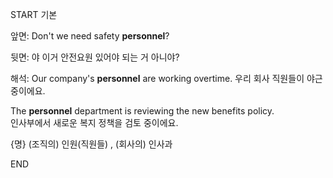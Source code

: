 START
기본

앞면:
Don't we need safety **personnel**?

뒷면:
야 이거 안전요원 있어야 되는 거 아니야?


해석:
Our company's **personnel** are working overtime. 
우리 회사 직원들이 야근 중이에요.

The **personnel** department is reviewing the new benefits policy.  
인사부에서 새로운 복지 정책을 검토 중이에요.

{명} (조직의) 인원(직원들) , (회사의) 인사과
<!--ID: 1743749859002-->
END